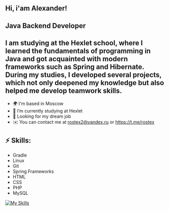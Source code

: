 ## Hi, i'am Alexander!
Java Backend Developer
----------------
I am studying at the Hexlet school, where I learned the fundamentals of programming in Java and got acquainted with modern frameworks such as Spring and Hibernate. During my studies, I developed several projects, which not only deepened my knowledge but also helped me develop teamwork skills.
----------------
- 🌍  I'm based in Moscow
- 🌱 I’m currently studying at Hexlet
- 🔭 Looking for my dream job
- ✉️ You can contact me at rostex2@yandex.ru or https://t.me/rostex

 ## ⚡ Skills:
- Gradle
- Linux
- Git
- Spring Frameworks
- HTML
- CSS
- PHP
- MySQL 

 [![My Skills](https://skillicons.dev/icons?i=java,idea,gradle,linux,git,spring,html,css,php,vscode,mysql,md&perline=6)](https://skillicons.dev)

